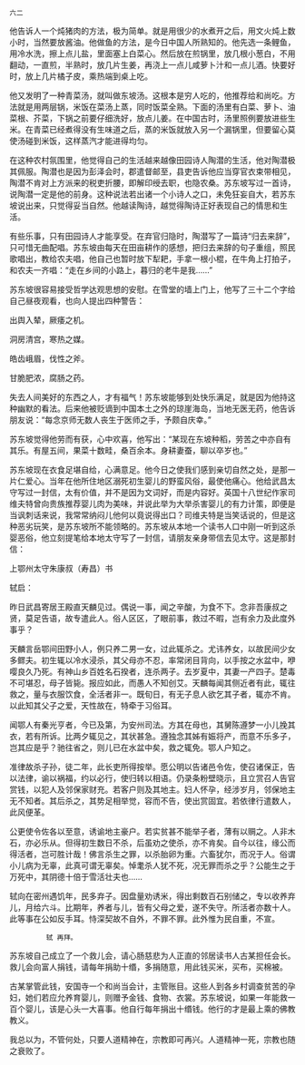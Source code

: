     六二 

   他告诉人一个炖猪肉的方法，极为简单。就是用很少的水煮开之后，用文火炖上数小时，当然要放酱油。他做鱼的方法，是今日中国人所熟知的。他先选一条鲤鱼，用冷水洗，擦上点儿盐，里面塞上白菜心。然后放在煎锅里，放几根小葱白，不用翻动，一直煎，半熟时，放几片生姜，再浇上一点儿咸萝卜汁和一点儿酒。快要好时，放上几片橘子皮，乘热端到桌上吃。

   他又发明了一种青菜汤，就叫做东坡汤。这根本是穷人吃的，他推荐给和尚吃。方法就是用两层锅，米饭在菜汤上蒸，同时饭菜全熟。下面的汤里有白菜、萝卜、油菜根、芥菜，下锅之前要仔细洗好，放点儿姜。在中国古时，汤里照例要放进些生米。在青菜已经煮得没有生味道之后，蒸的米饭就放入另一个漏锅里，但要留心莫使汤碰到米饭，这样蒸汽才能进得均匀。

   在这种农村氛围里，他觉得自己的生活越来越像田园诗人陶潜的生活，他对陶潜极其佩服。陶潜也是因为彭泽会时，郡遣督邮至，县吏告诉他应当穿官衣束带相见，陶潜不肯对上方派来的税吏折腰，即解印绶去职，也隐农桑。苏东坡写过一首诗，说陶潜一定是他的前身。这种说法若出诸一个小诗人之口，未免狂妄自大，若苏东坡说出来，只觉得妥当自然。他越读陶诗，越觉得陶诗正好表现自己的情思和生活。

   有些乐事，只有田园诗人才能享受。在弃官归隐时，陶潜写了一篇诗“归去来辞”，只可惜无曲配唱。苏东坡由每天在田亩耕作的感想，把归去来辞的句子重组，照民歌唱出，教给农夫唱，他自己也暂时放下犁耙，手拿一根小棍，在牛角上打拍子，和农夫一齐唱：“走在乡间的小路上，暮归的老牛是我……”

   苏东坡很容易接受哲学达观思想的安慰。在雪堂的墙上门上，他写了三十二个字给自己昼夜观看，也向人提出四种警告：

   出舆入辇，厥痿之机。

   洞房清宫，寒热之媒。

   皓齿峨眉，伐性之斧。

   甘脆肥浓，腐肠之药。

   失去人间美好的东西之人，才有福气！苏东坡能够到处快乐满足，就是因为他持这种幽默的看法。后来他被贬谪到中国本土之外的琼崖海岛，当地无医无药，他告诉朋友说：“每念京师无数人丧生于医师之手，予颇自庆幸。”

   苏东坡觉得他劳而有获，心中欢喜，他写出：“某现在东坡种稻，劳苦之中亦自有其乐。有屋五间，果菜十数畦，桑百余本。身耕妻蚕，聊以卒岁也。”

   苏东坡现在衣食足堪自给，心满意足。他今日之使我们感到亲切自然之处，是那一片仁爱心。当年在他所住地区溺死初生婴儿的野蛮风俗，最使他痛心。他给武昌太守写过一封信，太有价值，并不是因为文词好，而是内容好。英国十八世纪作家司维夫特曾向贵族推荐婴儿肉为美味，并说此举为大举杀害婴儿的有力计策，即便是当讽刺话来说，我常常纳闷儿他何以竟说得出口？司维夫特是当笑话说的，但是这种恶劣玩笑，是苏东坡所不能领略的。苏东坡从本地一个读书人口中刚一听到这杀婴恶俗，他立刻提笔给本地太守写了一封信，请朋友亲身带信去见太守。这是那封信：

 上鄂州太守朱康叔（寿昌）书

 轼启：

   昨日武昌寄居王殿直天麟见过。偶说一事，闻之辛酸，为食不下。念非吾康叔之贤，莫足告语，故专遣此人。俗人区区，了眼前事，救过不暇，岂有余力及此度外事乎？

   天麟言岳鄂间田野小人，例只养二男一女，过此辄杀之。尤讳养女，以故民间少女多鳏夫。初生辄以冷水浸杀，其父母亦不忍，率常闭目背向，以手按之水盆中，咿嘤良久乃死。有神山乡百姓名石揆者，连杀两子。去岁夏中，其妻一产四子。楚毒不可堪忍，母子皆毙。报应如此，而愚人不知创艾。天麟每闻其侧近者有此，辄往救之，量与衣服饮食，全活者非一。既旬日，有无子息人欲乞其子者，辄亦不肯。以此知其父子之爱，天性故在，特牵于习俗耳。

   闻鄂人有秦光亨者，今已及第，为安州司法。方其在母也，其舅陈遵梦一小儿挽其衣，若有所诉。比两夕辄见之，其状甚急。遵独念其姊有娠将产，而意不乐多子，岂其应是乎？驰往省之，则儿已在水盆中矣，救之辄免。鄂人户知之。

   准律故杀子孙，徒二年，此长吏所得按举。愿公明以告诸邑令佐，使召诸保正，告以法律，谕以祸福，约以必行，使归转以相语。仍录条粉壁晓示，且立赏召人告官赏钱，以犯人及邻保家财充。若客户则及其地主。妇人怀孕，经涉岁月，邻保地主无不知者。其后杀之，其势足相举觉，容而不告，使出赏固宜。若依律行遣数人，此风便革。

   公更使令佐各以至意，诱谕地主豪户。若实贫甚不能举子者，薄有以赒之。人非木石，亦必乐从。但得初生数日不杀，后虽劝之使杀，亦不肯矣。自今以往，缘公而得活者，岂可胜计哉！佛言杀生之罪，以杀胎卵为重。六畜犹尔，而况于人。俗谓小儿病为无辜，此真可谓无辜矣。悼耄杀人犹不死，况无罪而杀之乎？公能生之于万死中，其阴德十倍于雪活壮夫也……

   轼向在密州遇饥年，民多弃子。因盘量劝诱米，得出剩数百石别储之，专以收养弃儿，月给六斗。比期年，养者与儿，皆有父母之爱，遂不失守。所活者亦数十人。此等事在公如反手耳。恃深契故不自外，不罪不罪。此外惟为民自重，不宣。

             轼 再拜。

   苏东坡自己成立了一个救儿会，请心肠慈悲为人正直的邻居读书人古某担任会长。救儿会向富人捐钱，请每年捐助十缗，多捐随意，用此钱买米，买布，买棉被。

   古某掌管此钱，安国寺一个和尚当会计，主管账目。这些人到各乡村调查贫苦的孕妇，她们若应允养育婴儿，则赠予金钱、食物、衣裳。苏东坡说，如果一年能救一百个婴儿，该是心头一大喜事。他自行每年捐出十缗钱。他行的才是最上乘的佛教教义。

   我总以为，不管何处，只要人道精神在，宗教即可再兴。人道精神一死，宗教也随之衰败了。

